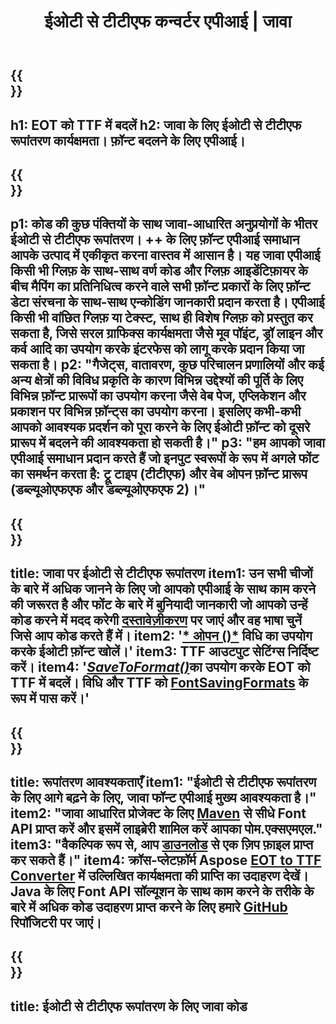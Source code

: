 ﻿---
translation: true
template: /_templates/conversion-child-java.md
title: ईओटी से टीटीएफ कन्वर्टर एपीआई | जावा
description: विंडोज और लिनक्स पर जावा एपीआई का उपयोग करके ईओटी को टीटीएफ में बदलें। इस मूल ईओटी को अपने स्वयं के समाधान में टीटीएफ फ़ॉन्ट रूपांतरण कार्यक्षमता में एकीकृत करें।
keywords: ईओटी से टीटीएफ जावा एपीआई, ईओटी 2 टीटीएफ जावा समाधान, ईओटी से टीटीएफ जावा
url: /java/conversion/eot-to-ttf/
family: font
platformtag: java
feature: conversion
otherformats: WOFF WOFF2
---

{{<section banner>}}
---
h1: EOT को TTF में बदलें
h2: जावा के लिए ईओटी से टीटीएफ रूपांतरण कार्यक्षमता। फ़ॉन्ट बदलने के लिए एपीआई।
---

{{<section overview>}}
---
p1: कोड की कुछ पंक्तियों के साथ जावा-आधारित अनुप्रयोगों के भीतर ईओटी से टीटीएफ रूपांतरण। ++ के लिए फ़ॉन्ट एपीआई समाधान आपके उत्पाद में एकीकृत करना वास्तव में आसान है। यह जावा एपीआई किसी भी ग्लिफ़ के साथ-साथ वर्ण कोड और ग्लिफ़ आइडेंटिफ़ायर के बीच मैपिंग का प्रतिनिधित्व करने वाले सभी फ़ॉन्ट प्रकारों के लिए फ़ॉन्ट डेटा संरचना के साथ-साथ एन्कोडिंग जानकारी प्रदान करता है। एपीआई किसी भी वांछित ग्लिफ़ या टेक्स्ट, साथ ही विशेष ग्लिफ़ को प्रस्तुत कर सकता है, जिसे सरल ग्राफिक्स कार्यक्षमता जैसे मूव पॉइंट, ड्रॉ लाइन और कर्व आदि का उपयोग करके इंटरफेस को लागू करके प्रदान किया जा सकता है।
p2: "गैजेट्स, वातावरण, कुछ परिचालन प्रणालियों और कई अन्य क्षेत्रों की विविध प्रकृति के कारण विभिन्न उद्देश्यों की पूर्ति के लिए विभिन्न फ़ॉन्ट प्रारूपों का उपयोग करना जैसे वेब पेज, एप्लिकेशन और प्रकाशन पर विभिन्न फ़ॉन्ट्स का उपयोग करना। इसलिए कभी-कभी आपको आवश्यक प्रदर्शन को पूरा करने के लिए ईओटी फ़ॉन्ट को दूसरे प्रारूप में बदलने की आवश्यकता हो सकती है।"
p3: "हम आपको जावा एपीआई समाधान प्रदान करते हैं जो इनपुट स्वरूपों के रूप में अगले फोंट का समर्थन करता है: ट्रू टाइप (टीटीएफ) और वेब ओपन फ़ॉन्ट प्रारूप (डब्ल्यूओएफएफ और डब्ल्यूओएफएफ 2)।"
---

{{<section feature1>}}
---
title: जावा पर ईओटी से टीटीएफ रूपांतरण
item1: उन सभी चीजों के बारे में अधिक जानने के लिए जो आपको एपीआई के साथ काम करने की जरूरत है और फोंट के बारे में बुनियादी जानकारी जो आपको उन्हें कोड करने में मदद करेगी [दस्तावेज़ीकरण](https://docs.aspose.com/font/) पर जाएं और वह भाषा चुनें जिसे आप कोड करते हैं में।
item2: '[* ओपन ()*](https://reference.aspose.com/font/java/com.aspose.font/Font#open-com.aspose.font.FontDefinition-) विधि का उपयोग करके ईओटी फ़ॉन्ट खोलें।'
item3: TTF आउटपुट सेटिंग्स निर्दिष्ट करें।
item4: '[*SaveToFormat()*](https://reference.aspose.com/font/java/com.aspose.font/Font#saveToFormat-java.io.OutputStream-com.aspose.font.FontSavingFormats-)का उपयोग करके EOT को TTF में बदलें। विधि और TTF को [FontSavingFormats](https://reference.aspose.com/font/java/com.aspose.font/FontSavingFormats) के रूप में पास करें।'
---

{{<section feature2>}}
---
title: रूपांतरण आवश्यकताएँ
item1: "ईओटी से टीटीएफ रूपांतरण के लिए आगे बढ़ने के लिए, जावा फॉन्ट एपीआई मुख्य आवश्यकता है।"
item2: "जावा आधारित प्रोजेक्ट के लिए [Maven](https://repository.aspose.com/webapp/#/artifacts/browse/tree/General/repo/com/aspose/aspose-font) से सीधे Font API प्राप्त करें और इसमें लाइब्रेरी शामिल करें आपका पोम.एक्सएमएल."
item3: "वैकल्पिक रूप से, आप [डाउनलोड](https://downloads.aspose.com/font/java) से एक ज़िप फ़ाइल प्राप्त कर सकते हैं।"
item4: क्रॉस-प्लेटफ़ॉर्म Aspose [EOT to TTF Converter](https://products.aspose.app/font/conversion/eot-to-ttf) में उल्लिखित कार्यक्षमता की प्राप्ति का उदाहरण देखें। Java के लिए Font API सॉल्यूशन के साथ काम करने के तरीके के बारे में अधिक कोड उदाहरण प्राप्त करने के लिए हमारे [GitHub](https://github.com/aspose-font/Aspose.Font-Documentation/tree/master/java-examples) रिपॉजिटरी पर जाएं।
---

{{<section codeexample>}}
---
title: ईओटी से टीटीएफ रूपांतरण के लिए जावा कोड
---